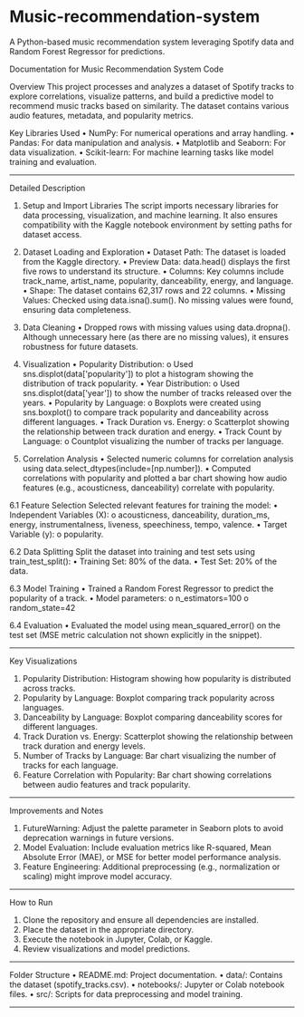 # Music-recommendation-system
A Python-based music recommendation system leveraging Spotify data and Random Forest Regressor for predictions.

Documentation for Music Recommendation System Code

Overview
This project processes and analyzes a dataset of Spotify tracks to explore correlations, visualize patterns, and build a predictive model to recommend music tracks based on similarity. The dataset contains various audio features, metadata, and popularity metrics.

Key Libraries Used
•	NumPy: For numerical operations and array handling.
•	Pandas: For data manipulation and analysis.
•	Matplotlib and Seaborn: For data visualization.
•	Scikit-learn: For machine learning tasks like model training and evaluation.

________________________________________
Detailed Description
1. Setup and Import Libraries
The script imports necessary libraries for data processing, visualization, and machine learning. It also ensures compatibility with the Kaggle notebook environment by setting paths for dataset access.

2. Dataset Loading and Exploration
•	Dataset Path: The dataset is loaded from the Kaggle directory.
•	Preview Data: data.head() displays the first five rows to understand its structure.
•	Columns: Key columns include track_name, artist_name, popularity, danceability, energy, and language.
•	Shape: The dataset contains 62,317 rows and 22 columns.
•	Missing Values: Checked using data.isna().sum(). No missing values were found, ensuring data completeness.

3. Data Cleaning
•	Dropped rows with missing values using data.dropna(). Although unnecessary here (as there are no missing values), it ensures robustness for future datasets.

4. Visualization
•	Popularity Distribution:
o	Used sns.displot(data['popularity']) to plot a histogram showing the distribution of track popularity.
•	Year Distribution:
o	Used sns.displot(data['year']) to show the number of tracks released over the years.
•	Popularity by Language:
o	Boxplots were created using sns.boxplot() to compare track popularity and danceability across different languages.
•	Track Duration vs. Energy:
o	Scatterplot showing the relationship between track duration and energy.
•	Track Count by Language:
o	Countplot visualizing the number of tracks per language.

6. Correlation Analysis
•	Selected numeric columns for correlation analysis using data.select_dtypes(include=[np.number]).
•	Computed correlations with popularity and plotted a bar chart showing how audio features (e.g., acousticness, danceability) correlate with popularity.

6.1 Feature Selection
Selected relevant features for training the model:
•	Independent Variables (X):
o	acousticness, danceability, duration_ms, energy, instrumentalness, liveness, speechiness, tempo, valence.
•	Target Variable (y):
o	popularity.

6.2 Data Splitting
Split the dataset into training and test sets using train_test_split():
•	Training Set: 80% of the data.
•	Test Set: 20% of the data.

6.3 Model Training
•	Trained a Random Forest Regressor to predict the popularity of a track.
•	Model parameters:
o	n_estimators=100
o	random_state=42

6.4 Evaluation
•	Evaluated the model using mean_squared_error() on the test set (MSE metric calculation not shown explicitly in the snippet).

________________________________________
Key Visualizations
1.	Popularity Distribution: Histogram showing how popularity is distributed across tracks.
2.	Popularity by Language: Boxplot comparing track popularity across languages.
3.	Danceability by Language: Boxplot comparing danceability scores for different languages.
4.	Track Duration vs. Energy: Scatterplot showing the relationship between track duration and energy levels.
5.	Number of Tracks by Language: Bar chart visualizing the number of tracks for each language.
6.	Feature Correlation with Popularity: Bar chart showing correlations between audio features and track popularity.
________________________________________
Improvements and Notes
1.	FutureWarning: Adjust the palette parameter in Seaborn plots to avoid deprecation warnings in future versions.
2.	Model Evaluation: Include evaluation metrics like R-squared, Mean Absolute Error (MAE), or MSE for better model performance analysis.
3.	Feature Engineering: Additional preprocessing (e.g., normalization or scaling) might improve model accuracy.
________________________________________
How to Run
1.	Clone the repository and ensure all dependencies are installed.
2.	Place the dataset in the appropriate directory.
3.	Execute the notebook in Jupyter, Colab, or Kaggle.
4.	Review visualizations and model predictions.
________________________________________
Folder Structure
•	README.md: Project documentation.
•	data/: Contains the dataset (spotify_tracks.csv).
•	notebooks/: Jupyter or Colab notebook files.
•	src/: Scripts for data preprocessing and model training.
________________________________________

